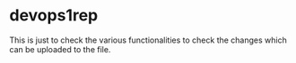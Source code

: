 # devops1rep
This is just to check the various functionalities
to check the changes which can be uploaded
to the file.
